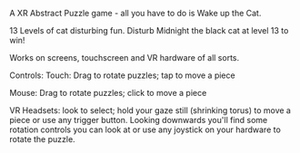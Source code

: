 A XR Abstract Puzzle game - all you have to do is Wake up the Cat.

13 Levels of cat disturbing fun. Disturb Midnight the black cat at level 13 to win!

Works on screens, touchscreen and VR hardware of all sorts.

Controls:
Touch: Drag to rotate puzzles; tap to move a piece

Mouse: Drag to rotate puzzles; click to move a piece

VR Headsets: look to select; hold your gaze still (shrinking torus) to move a piece or use any trigger button. Looking downwards you'll find some rotation controls you can look at or use any joystick on your hardware to rotate the puzzle.


